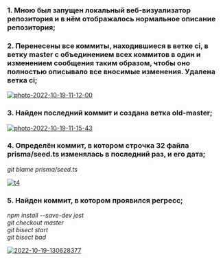 ### 1. Мною был запущен локальный веб-визуализатор репозитория и в нём отображалось нормальное описание репозитория; ###

### 2. Перенесены все коммиты, находившиеся в ветке ci, в ветку master с объединением всех коммитов в один и изменением сообщения таким образом, чтобы оно полностью описывало все вносимые изменения. Удалена ветка ci; ###

<a href="https://ibb.co/HD7W69x"><img src="https://i.ibb.co/XZXh1G3/photo-2022-10-19-11-12-00.jpg" alt="photo-2022-10-19-11-12-00" border="0"></a>

### 3. Найден последний коммит и создана ветка old-master; ###

<a href="https://ibb.co/jRvDGTS"><img src="https://i.ibb.co/WtWfF6L/photo-2022-10-19-11-15-43.jpg" alt="photo-2022-10-19-11-15-43" border="0"></a>

### 4. Определён коммит, в котором строчка 32 файла prisma/seed.ts изменялась в последний раз, и его дата; ###

*git blame prisma/seed.ts*

<a href="https://ibb.co/KFnZSbd"><img src="https://i.ibb.co/t8RfFQg/t4.jpg" alt="t4" border="0"></a>

### 5. Найден коммит, в котором проявился регресс; ###

*npm install --save-dev jest* <br />
*git checkout master* <br />
*git bisect start* <br />
*git bisect bad* <br />

<a href="https://imgbb.com/"><img src="https://i.ibb.co/Jshb8Yc/2022-10-19-130628377.png" alt="2022-10-19-130628377" border="0"></a>